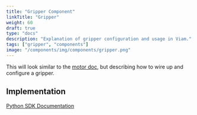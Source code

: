 ```yaml
---
title: "Gripper Component"
linkTitle: "Gripper"
weight: 60
draft: true
type: "docs"
description: "Explanation of gripper configuration and usage in Viam."
tags: ["gripper", "components"]
image: "/components/img/components/gripper.png"
---
```

This will look similar to the [motor doc](../motor/), but describing how to wire up and configure a gripper.

## Implementation

[Python SDK Documentation](https://python.viam.dev/autoapi/viam/components/gripper/index.html)
